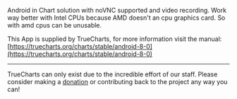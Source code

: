Android in Chart solution with noVNC supported and video recording. Work way better with Intel CPUs because AMD doesn't an cpu graphics card. So with amd cpus can be unusable.

This App is supplied by TrueCharts, for more information visit the manual: [https://truecharts.org/charts/stable/android-8-0](https://truecharts.org/charts/stable/android-8-0)

---

TrueCharts can only exist due to the incredible effort of our staff.
Please consider making a [donation](https://truecharts.org/sponsor) or contributing back to the project any way you can!
